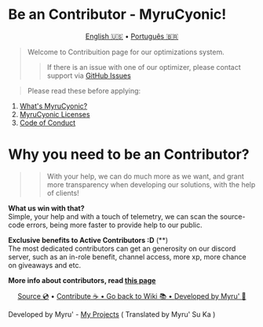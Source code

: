 # Be an Contributor - MyruCyonic!


<p align="center">
  <a href="https://github.com/FynxCyonic/FynxCyonic/blob/stable/contribute.md">English 🇺🇸</a>
  •
  <a href="https://github.com/FynxCyonic/FynxCyonic/blob/stable/docs/contribute/pt-br.md">Português 🇧🇷</a>
</p>


> Welcome to Contribuition page for our optimizations system.
>
>> If there is an issue with one of our optimizer, please contact support via [GitHub Issues](https://github.com/FynxCyonic/FynxCyonic/issues/new)

> Please read these before applying:
1. [What's MyruCyonic?](https://github.com/FynxCyonic/FynxCyonic/blob/stable/docs/bookmarks/en-us.md)
2. [MyruCyonic Licenses](https://github.com/FynxCyonic/FynxCyonic/blob/stable/docs/license/pt-br.md)
3. [Code of Conduct](https://github.com/FynxCyonic/FynxCyonic/blob/stable/CODE_OF_CONDUCT.md)

# Why you need to be an Contributor?

>> With your help, we can do much more as we want, and grant more transparency when developing our solutions, with the help of clients!

**What **us** win with that?** <br>
Simple, your help and with a touch of telemetry, we can scan the source-code errors, being more faster to provide help to our public.

**Exclusive benefits to Active Contributors :D** (**) <br>
The most dedicated contributors can get an generosity on our discord server, such as an in-role benefit, channel access, more xp, more chance on giveaways and etc.

**More info about contributors, read [this page](https://github.com/FynxCyonic/FynxCyonic/blob/stable/docs/contribute-benefits/en-us.md)**



<final-de-pagina>

<watermark-footer>

<p align="center">
  <a href="https://github.com/FynxCyonic/FynxCyonic">Source 💿</a>
  •
  <a href="https://github.com/FynxCyonic/FynxCyonic/blob/stable/contribute.md">Contribute ☕
  •
  <a href="https://github.com/FynxCyonic/FynxCyonic/blob/stable/readme.md">Go back to Wiki 📚
  •
  <a href="https://github.com/worbadillitics/">Developed by Myru' 🎈
  </a>
  
</p>

</watermark-footer>

Developed by Myru' - [My Projects](https://github.com/Worbadillitics) ( Translated by Myru' Su Ka )

<final-de-pagina>